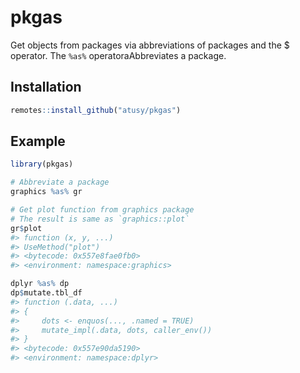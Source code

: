 
<!-- README.md is generated from README.Rmd. Please edit that file -->

# pkgas

<!-- badges: start -->

<!-- badges: end -->

Get objects from packages via abbreviations of packages and the $
operator. The `%as%` operatoraAbbreviates a package.

## Installation

``` r
remotes::install_github("atusy/pkgas")
```

## Example

``` r
library(pkgas)

# Abbreviate a package
graphics %as% gr

# Get plot function from graphics package
# The result is same as `graphics::plot`
gr$plot
#> function (x, y, ...) 
#> UseMethod("plot")
#> <bytecode: 0x557e8fae0fb0>
#> <environment: namespace:graphics>
```

``` r
dplyr %as% dp
dp$mutate.tbl_df
#> function (.data, ...) 
#> {
#>     dots <- enquos(..., .named = TRUE)
#>     mutate_impl(.data, dots, caller_env())
#> }
#> <bytecode: 0x557e90da5190>
#> <environment: namespace:dplyr>
```
